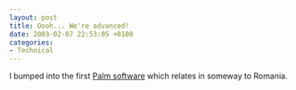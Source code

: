 ```yaml
---
layout: post
title: Oooh... We're advanced!
date: 2003-02-07 22:53:05 +0100
categories:
- Technical
---
```

<p>I bumped into the first <a href="http://www.palmblvd.com/software/pc/English-Romanian-English-Dictionary-2002-9-3-palm-pc.html" title="Romanian - English / English - Romanian Dictionary">Palm software</a> which relates in someway to Romania.</p>

